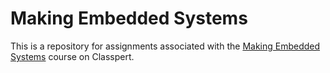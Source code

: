 # Making Embedded Systems
This is a repository for assignments associated with the [Making Embedded Systems](https://classpert.com/classpertx/courses/making-embedded-systems/cohort) course on Classpert.

